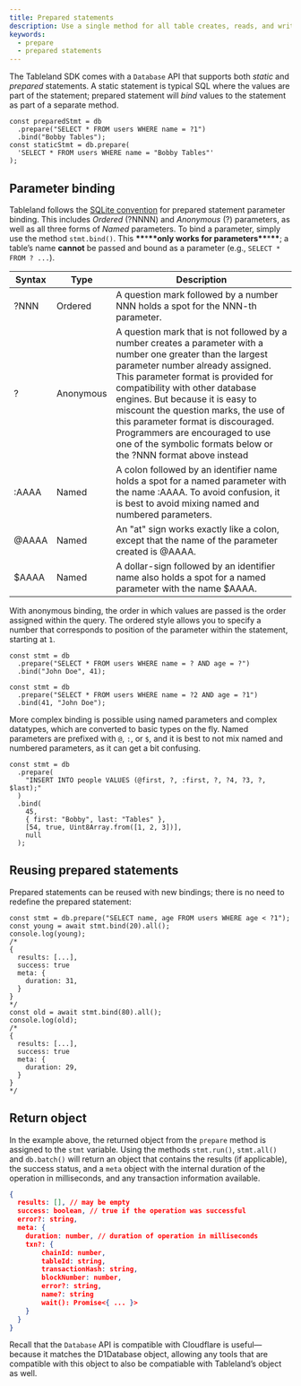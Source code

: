 ```yaml
---
title: Prepared statements
description: Use a single method for all table creates, reads, and writes.
keywords:
  - prepare
  - prepared statements
---
```


The Tableland SDK comes with a `Database` API that supports both _static_ and _prepared_ statements. A static statement is typical SQL where the values are part of the statement; prepared statement will _bind_ values to the statement as part of a separate method.

```tsx
const preparedStmt = db
  .prepare("SELECT * FROM users WHERE name = ?1")
  .bind("Bobby Tables");
const staticStmt = db.prepare(
  'SELECT * FROM users WHERE name = "Bobby Tables"'
);
```

## Parameter binding

Tableland follows the [SQLite convention](https://www.sqlite.org/lang_expr.html#varparam) for prepared statement parameter binding. This includes _Ordered_ (?NNNN) and _Anonymous_ (?) parameters, as well as all three forms of _Named_ parameters. To bind a parameter, simply use the method `stmt.bind()`. This **\*\***\***\*\***only works for parameters**\*\***\***\*\***; a table’s name **cannot** be passed and bound as a parameter (e.g., `SELECT * FROM ? ...`).

| Syntax | Type      | Description                                                                                                                                                                                                                                                                                                                                                                                                                                      |
| ------ | --------- | ------------------------------------------------------------------------------------------------------------------------------------------------------------------------------------------------------------------------------------------------------------------------------------------------------------------------------------------------------------------------------------------------------------------------------------------------ |
| ?NNN   | Ordered   | A question mark followed by a number NNN holds a spot for the NNN-th parameter.                                                                                                                                                                                                                                                                                                                                                                  |
| ?      | Anonymous | A question mark that is not followed by a number creates a parameter with a number one greater than the largest parameter number already assigned. This parameter format is provided for compatibility with other database engines. But because it is easy to miscount the question marks, the use of this parameter format is discouraged. Programmers are encouraged to use one of the symbolic formats below or the ?NNN format above instead |
| :AAAA  | Named     | A colon followed by an identifier name holds a spot for a named parameter with the name :AAAA. To avoid confusion, it is best to avoid mixing named and numbered parameters.                                                                                                                                                                                                                                                                     |
| @AAAA  | Named     | An "at" sign works exactly like a colon, except that the name of the parameter created is @AAAA.                                                                                                                                                                                                                                                                                                                                                 |
| $AAAA  | Named     | A dollar-sign followed by an identifier name also holds a spot for a named parameter with the name $AAAA.                                                                                                                                                                                                                                                                                                                                        |

With anonymous binding, the order in which values are passed is the order assigned within the query. The ordered style allows you to specify a number that corresponds to position of the parameter within the statement, starting at `1`.

```tsx
const stmt = db
  .prepare("SELECT * FROM users WHERE name = ? AND age = ?")
  .bind("John Doe", 41);

const stmt = db
  .prepare("SELECT * FROM users WHERE name = ?2 AND age = ?1")
  .bind(41, "John Doe");
```

More complex binding is possible using named parameters and complex datatypes, which are converted to basic types on the fly. Named parameters are prefixed with `@`, `:`, or `$`, and it is best to not mix named and numbered parameters, as it can get a bit confusing.

```tsx
const stmt = db
  .prepare(
    "INSERT INTO people VALUES (@first, ?, :first, ?, ?4, ?3, ?, $last);"
  )
  .bind(
    45,
    { first: "Bobby", last: "Tables" },
    [54, true, Uint8Array.from([1, 2, 3])],
    null
  );
```

## Reusing prepared statements

Prepared statements can be reused with new bindings; there is no need to redefine the prepared statement:

```tsx
const stmt = db.prepare("SELECT name, age FROM users WHERE age < ?1");
const young = await stmt.bind(20).all();
console.log(young);
/*
{
  results: [...],
  success: true
  meta: {
    duration: 31,
  }
}
*/
const old = await stmt.bind(80).all();
console.log(old);
/*
{
  results: [...],
  success: true
  meta: {
    duration: 29,
  }
}
*/
```

## Return object

In the example above, the returned object from the `prepare` method is assigned to the `stmt` variable. Using the methods `stmt.run()`, `stmt.all()` and `db.batch()` will return an object that contains the results (if applicable), the success status, and a `meta` object with the internal duration of the operation in milliseconds, and any transaction information available.

```json
{
  results: [], // may be empty
  success: boolean, // true if the operation was successful
  error?: string,
  meta: {
    duration: number, // duration of operation in milliseconds
    txn?: {
        chainId: number,
        tableId: string,
        transactionHash: string,
        blockNumber: number,
        error?: string,
        name?: string
        wait(): Promise<{ ... }>
    }
  }
}
```

Recall that the `Database` API is compatible with Cloudflare is useful—because it matches the D1Database object, allowing any tools that are compatible with this object to also be compatiable with Tableland’s object as well.
